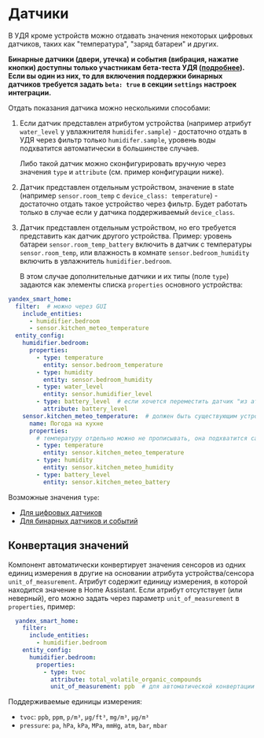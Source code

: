 
# Датчики
В УДЯ кроме устройств можно отдавать значения некоторых цифровых датчиков, таких как "температура", "заряд батареи" и других.

**Бинарные датчики (двери, утечка) и события (вибрация, нажатие кнопки) доступны только участникам бета-теста УДЯ ([подробнее](https://yandex.ru/dev/dialogs/smart-home/doc/concepts/event.html)). Если вы один из них, то для включения поддержки бинарных датчиков требуется задать `beta: true` в секции `settings` настроек интеграции.**

Отдать показания датчика можно несколькими способами:
1. Если датчик представлен атрибутом устройства (например атрибут `water_level` у увлажнителя `humidifer.sample`) -
   достаточно отдать в УДЯ через фильтр только `humidifer.sample`, уровень воды подхватится автоматически в большинстве случаев.

   Либо такой датчик можно сконфигурировать вручную через значения `type` и `attribute` (см. пример конфигурации ниже).

2. Датчик представлен отдельным устройством, значение в state (например `sensor.room_temp` с `device_class: temperature`) -
   достаточно отдать такое устройство через фильтр. Будет работать только в случае если у датчика поддерживаемый `device_class`.

3. Датчик представлен отдельным устройством, но его требуется представить как датчик другого устройства.
   Пример: уровень батареи `sensor.room_temp_battery` включить в датчик с температуры `sensor.room_temp`, или
   влажность в комнате `sensor.bedroom_humidity` включить в увлажнитель `humidifier.bedroom`.

   В этом случае дополнительные датчики и их типы (поле `type`) задаются как элементы списка `properties` основного устройства:
  ```yaml
  yandex_smart_home:
    filter:  # можно через GUI
      include_entities:
        - humidifier.bedroom
        - sensor.kitchen_meteo_temperature
    entity_config:
      humidifier.bedroom:
        properties:
          - type: temperature
            entity: sensor.bedroom_temperature
          - type: humidity
            entity: sensor.bedroom_humidity
          - type: water_level
            entity: sensor.humidifier_level
          - type: battery_level  # если хочется переместить датчик "из атрибута" в конец списка
            attribute: battery_level
      sensor.kitchen_meteo_temperature:  # должен быть существующим устройством
        name: Погода на кухне
        properties:
          # температуру отдельно можно не прописывать, она подхватится сама
          - type: temperature
            entity: sensor.kitchen_meteo_temperature
          - type: humidity
            entity: sensor.kitchen_meteo_humidity
          - type: battery_level
            entity: sensor.kitchen_meteo_battery
  ```
  Возможные значения `type`:
  * [Для цифровых датчиков](https://yandex.ru/dev/dialogs/smart-home/doc/concepts/float-instance.html)
  * [Для бинарных датчиков и событий](https://yandex.ru/dev/dialogs/smart-home/doc/concepts/event-instance.html)

## Конвертация значений
Компонент автоматически конвертирует значения сенсоров из одних единиц измерения в другие на основании атрибута устройства/сенсора `unit_of_measurement`. Атрибут содержит единицу измерения, в которой находится значение в Home Assistant. Если атрибут отсутствует (или неверный), его можно задать через параметр `unit_of_measurement` в `properties`, пример:
```yaml
  yandex_smart_home:
    filter:
      include_entities:
        - humidifier.bedroom
    entity_config:
      humidifier.bedroom:
        properties:
          - type: tvoc
            attribute: total_volatile_organic_compounds
            unit_of_measurement: ppb  # для автоматической конвертации из миллиардных долей в мкг/м³
```

Поддерживаемые единицы измерения:
* `tvoc`: `ppb`, `ppm`, `p/m³`, `μg/ft³`, `mg/m³`, `µg/m³`
* `pressure`: `pa`, `hPa`, `kPa`, `MPa`, `mmHg`, `atm`, `bar`, `mbar`
